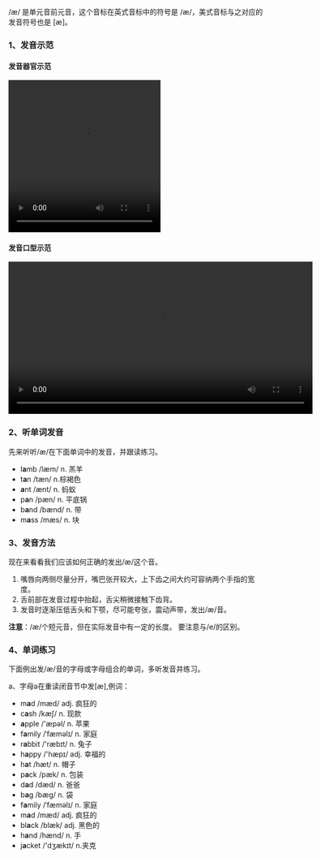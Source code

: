 /æ/ 是单元音前元音，这个音标在英式音标中的符号是 /æ/，美式音标与之对应的发音符号也是 [æ]。



### 1、发音示范

#### 发音器官示范

<video src="./ae-1.mp4" width="300px" height="300px" controls="controls"></video>

#### 发音口型示范

<video src="./ae.mp4" widah="300px" height="300px" controls="controls"></video>





### 2、听单词发音

先来听听/æ/在下面单词中的发音，并跟读练习。

- l**a**mb /læm/ n. 羔羊
- t**a**n /tæn/ n.棕褐色
- **a**nt /ænt/ n. 蚂蚁
- p**a**n /pæn/ n. 平底锅
- b**a**nd /bænd/ n. 带
- m**a**ss /mæs/ n. 块



### 3、发音方法

现在来看看我们应该如何正确的发出/æ/这个音。

1. 嘴唇向两侧尽量分开，嘴巴张开较大，上下齿之间大约可容纳两个手指的宽度。
2. 舌前部在发音过程中抬起，舌尖稍微接触下齿背。
3. 发音时逐渐压低舌头和下颚，尽可能夸张，震动声带，发出/æ/音。

**注意**：/æ/个短元音，但在实际发音中有一定的长度。 要注意与/e/的区别。



### 4、单词练习

下面例出发/æ/音的字母或字母组合的单词，多听发音并练习。

a、字母a在重读闭音节中发[æ],例词：

- m**a**d /mæd/ adj. 疯狂的
- c**a**sh /kæʃ/ n. 现款
- **a**pple /'æpəl/ n. 苹果
- f**a**mily /ˈfæməlɪ/ n. 家庭
- r**a**bbit /'ræbɪt/ n. 兔子
- h**a**ppy /'hæpɪ/ adj. 幸福的
- h**a**t /hæt/ n. 帽子
- p**a**ck /pæk/ n. 包装
- d**a**d /dæd/ n. 爸爸
- b**a**g /bæg/ n. 袋
- f**a**mily /ˈfæməlɪ/ n. 家庭
- m**a**d /mæd/ adj. 疯狂的
- bl**a**ck /blæk/ adj. 黑色的
- h**a**nd /hænd/ n. 手
- j**a**cket /'dʒækɪt/ n.夹克